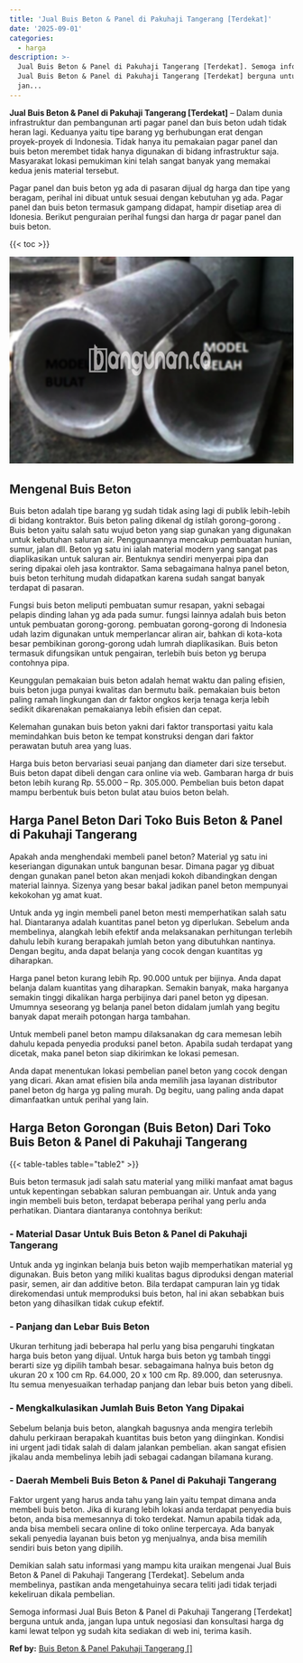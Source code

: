 ```yaml
---
title: 'Jual Buis Beton & Panel di Pakuhaji Tangerang [Terdekat]'
date: '2025-09-01'
categories:
  - harga
description: >-
  Jual Buis Beton & Panel di Pakuhaji Tangerang [Terdekat]. Semoga informasi
  Jual Buis Beton & Panel di Pakuhaji Tangerang [Terdekat] berguna untuk anda,
  jan...
---
```


**Jual Buis Beton & Panel di Pakuhaji Tangerang \[Terdekat\]** – Dalam dunia infrastruktur dan pembangunan arti pagar panel dan buis beton udah tidak heran lagi. Keduanya yaitu tipe barang yg berhubungan erat dengan proyek-proyek di Indonesia. Tidak hanya itu pemakaian pagar panel dan buis beton merembet tidak hanya digunakan di bidang infrastruktur saja. Masyarakat lokasi pemukiman kini telah sangat banyak yang memakai kedua jenis material tersebut.

Pagar panel dan buis beton yg ada di pasaran dijual dg harga dan tipe yang beragam, perihal ini dibuat untuk sesuai dengan kebutuhan yg ada. Pagar panel dan buis beton termasuk gampang didapat, hampir disetiap area di Idonesia. Berikut penguraian perihal fungsi dan harga dr pagar panel dan buis beton.

{{< toc >}}

![Jual Buis Beton & Panel di Pakuhaji Tangerang [Terdekat]](/images/jual-panel-buis-beton-murah-08.png)

## Mengenal Buis Beton

Buis beton adalah tipe barang yg sudah tidak asing lagi di publik lebih-lebih di bidang kontraktor. Buis beton paling dikenal dg istilah gorong-gorong . Buis beton yaitu salah satu wujud beton yang siap gunakan yang digunakan untuk kebutuhan saluran air. Penggunaannya mencakup pembuatan hunian, sumur, jalan dll. Beton yg satu ini ialah material modern yang sangat pas diaplikasikan untuk saluran air. Bentuknya sendiri menyerpai pipa dan sering dipakai oleh jasa kontraktor. Sama sebagaimana halnya panel beton, buis beton terhitung mudah didapatkan karena sudah sangat banyak terdapat di pasaran.

Fungsi buis beton meliputi pembuatan sumur resapan, yakni sebagai pelapis dinding lahan yg ada pada sumur. fungsi lainnya adalah buis beton untuk pembuatan gorong-gorong. pembuatan gorong-gorong di Indonesia udah lazim digunakan untuk memperlancar aliran air, bahkan di kota-kota besar pembikinan gorong-gorong udah lumrah diaplikasikan. Buis beton termasuk difungsikan untuk pengairan, terlebih buis beton yg berupa contohnya pipa.

Keunggulan pemakaian buis beton adalah hemat waktu dan paling efisien, buis beton juga punyai kwalitas dan bermutu baik. pemakaian buis beton paling ramah lingkungan dan dr faktor ongkos kerja tenaga kerja lebih sedikit dikarenakan pemakaianya lebih efisien dan cepat.

Kelemahan gunakan buis beton yakni dari faktor transportasi yaitu kala memindahkan buis beton ke tempat konstruksi dengan dari faktor perawatan butuh area yang luas.

Harga buis beton bervariasi seuai panjang dan diameter dari size tersebut. Buis beton dapat dibeli dengan cara online via web. Gambaran harga dr buis beton lebih kurang Rp. 55.000 – Rp. 305.000. Pembelian buis beton dapat mampu berbentuk buis beton bulat atau buios beton belah.

## Harga Panel Beton Dari Toko Buis Beton & Panel di Pakuhaji Tangerang

Apakah anda menghendaki membeli panel beton? Material yg satu ini keseriangan digunakan untuk bangunan besar. Dimana pagar yg dibuat dengan gunakan panel beton akan menjadi kokoh dibandingkan dengan material lainnya. Sizenya yang besar bakal jadikan panel beton mempunyai kekokohan yg amat kuat.

Untuk anda yg ingin membeli panel beton mesti memperhatikan salah satu hal. Diantaranya adalah kuantitas panel beton yg diperlukan. Sebelum anda membelinya, alangkah lebih efektif anda melaksanakan perhitungan terlebih dahulu lebih kurang berapakah jumlah beton yang dibutuhkan nantinya. Dengan begitu, anda dapat belanja yang cocok dengan kuantitas yg diharapkan.

Harga panel beton kurang lebih Rp. 90.000 untuk per bijinya. Anda dapat belanja dalam kuantitas yang diharapkan. Semakin banyak, maka harganya semakin tinggi dikalikan harga perbijinya dari panel beton yg dipesan. Umumnya seseorang yg belanja panel beton didalam jumlah yang begitu banyak dapat meraih potongan harga tambahan.

Untuk membeli panel beton mampu dilaksanakan dg cara memesan lebih dahulu kepada penyedia produksi panel beton. Apabila sudah terdapat yang dicetak, maka panel beton siap dikirimkan ke lokasi pemesan.

Anda dapat menentukan lokasi pembelian panel beton yang cocok dengan yang dicari. Akan amat efisien bila anda memilih jasa layanan distributor panel beton dg harga yg paling murah. Dg begitu, uang paling anda dapat dimanfaatkan untuk perihal yang lain.

## Harga Beton Gorongan (Buis Beton) Dari Toko Buis Beton & Panel di Pakuhaji Tangerang

{{< table-tables table="table2" >}}

Buis beton termasuk jadi salah satu material yang miliki manfaat amat bagus untuk kepentingan sebabkan saluran pembuangan air. Untuk anda yang ingin membeli buis beton, terdapat beberapa perihal yang perlu anda perhatikan. Diantara diantaranya contohnya berikut:

### \- Material Dasar Untuk Buis Beton & Panel di Pakuhaji Tangerang

Untuk anda yg inginkan belanja buis beton wajib memperhatikan material yg digunakan. Buis beton yang miliki kualitas bagus diproduksi dengan material pasir, semen, air dan additive beton. Bila terdapat campuran lain yg tidak direkomendasi untuk memproduksi buis beton, hal ini akan sebabkan buis beton yang dihasilkan tidak cukup efektif.

### \- Panjang dan Lebar Buis Beton

Ukuran terhitung jadi beberapa hal perlu yang bisa pengaruhi tingkatan harga buis beton yang dijual. Untuk harga buis beton yg tambah tinggi berarti size yg dipilih tambah besar. sebagaimana halnya buis beton dg ukuran 20 x 100 cm Rp. 64.000, 20 x 100 cm Rp. 89.000, dan seterusnya. Itu semua menyesuaikan terhadap panjang dan lebar buis beton yang dibeli.

### \- Mengkalkulasikan Jumlah Buis Beton Yang Dipakai

Sebelum belanja buis beton, alangkah bagusnya anda mengira terlebih dahulu perkiraan berapakah kuantitas buis beton yang diinginkan. Kondisi ini urgent jadi tidak salah di dalam jalankan pembelian. akan sangat efisien jikalau anda membelinya lebih jadi sebagai cadangan bilamana kurang.

### \- Daerah Membeli Buis Beton & Panel di Pakuhaji Tangerang

Faktor urgent yang harus anda tahu yang lain yaitu tempat dimana anda membeli buis beton. Jika di kurang lebih lokasi anda terdapat penyedia buis beton, anda bisa memesannya di toko terdekat. Namun apabila tidak ada, anda bisa membeli secara online di toko online terpercaya. Ada banyak sekali penyedia layanan buis beton yg menjualnya, anda bisa memilih sendiri buis beton yang dipilih.

Demikian salah satu informasi yang mampu kita uraikan mengenai Jual Buis Beton & Panel di Pakuhaji Tangerang \[Terdekat\]. Sebelum anda membelinya, pastikan anda mengetahuinya secara teliti jadi tidak terjadi kekeliruan dikala pembelian.

Semoga informasi Jual Buis Beton & Panel di Pakuhaji Tangerang \[Terdekat\] berguna untuk anda, jangan lupa untuk negosiasi dan konsultasi harga dg kami lewat telpon yg sudah kita sediakan di web ini, terima kasih.

**Ref by:** [Buis Beton & Panel Pakuhaji Tangerang []](https://id.wikipedia.org/wiki/Buis)
